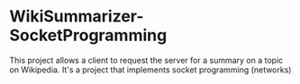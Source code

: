 # WikiSummarizer-SocketProgramming
This project allows a client to request the server for a summary on a topic on Wikipedia. It's a project that implements socket programming (networks)

